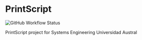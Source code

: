 # PrintScript
![GitHub Workflow Status](https://img.shields.io/github/workflow/status/Nestiii/PrintScript/gradle.yml)

PrintScript project for Systems Engineering Universidad Austral
